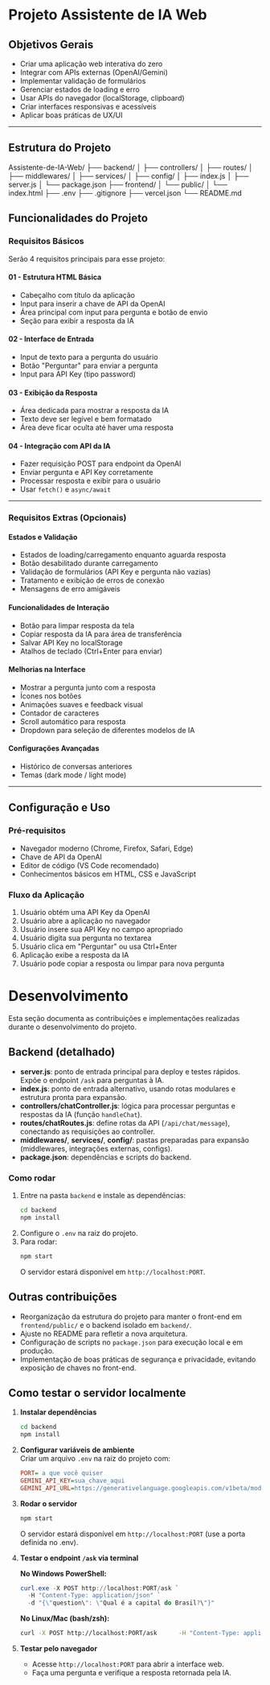 # Projeto Assistente de IA Web

## Objetivos Gerais

- Criar uma aplicação web interativa do zero  
- Integrar com APIs externas (OpenAI/Gemini)  
- Implementar validação de formulários  
- Gerenciar estados de loading e erro  
- Usar APIs do navegador (localStorage, clipboard)  
- Criar interfaces responsivas e acessíveis  
- Aplicar boas práticas de UX/UI  

---


## Estrutura do Projeto

Assistente-de-IA-Web/
├── backend/
│   ├── controllers/
│   ├── routes/
│   ├── middlewares/
│   ├── services/
│   ├── config/
│   ├── index.js
│   ├── server.js
│   └── package.json
├── frontend/
│   └── public/
│       └── index.html
├── .env
├── .gitignore
├── vercel.json
└── README.md

## Funcionalidades do Projeto

### Requisitos Básicos

Serão 4 requisitos principais para esse projeto:

#### 01 - Estrutura HTML Básica
- Cabeçalho com título da aplicação  
- Input para inserir a chave de API da OpenAI  
- Área principal com input para pergunta e botão de envio  
- Seção para exibir a resposta da IA  

#### 02 - Interface de Entrada
- Input de texto para a pergunta do usuário  
- Botão "Perguntar" para enviar a pergunta  
- Input para API Key (tipo password)  

#### 03 - Exibição da Resposta
- Área dedicada para mostrar a resposta da IA  
- Texto deve ser legível e bem formatado  
- Área deve ficar oculta até haver uma resposta  

#### 04 - Integração com API da IA
- Fazer requisição POST para endpoint da OpenAI  
- Enviar pergunta e API Key corretamente  
- Processar resposta e exibir para o usuário  
- Usar `fetch()` e `async/await`  

---

### Requisitos Extras (Opcionais)

#### Estados e Validação
- Estados de loading/carregamento enquanto aguarda resposta  
- Botão desabilitado durante carregamento  
- Validação de formulários (API Key e pergunta não vazias)  
- Tratamento e exibição de erros de conexão  
- Mensagens de erro amigáveis  

#### Funcionalidades de Interação
- Botão para limpar resposta da tela  
- Copiar resposta da IA para área de transferência  
- Salvar API Key no localStorage  
- Atalhos de teclado (Ctrl+Enter para enviar)  

#### Melhorias na Interface
- Mostrar a pergunta junto com a resposta  
- Ícones nos botões  
- Animações suaves e feedback visual  
- Contador de caracteres  
- Scroll automático para resposta  
- Dropdown para seleção de diferentes modelos de IA  

#### Configurações Avançadas
- Histórico de conversas anteriores  
- Temas (dark mode / light mode)  

---

## Configuração e Uso

### Pré-requisitos
- Navegador moderno (Chrome, Firefox, Safari, Edge)  
- Chave de API da OpenAI  
- Editor de código (VS Code recomendado)  
- Conhecimentos básicos em HTML, CSS e JavaScript  

### Fluxo da Aplicação

1. Usuário obtém uma API Key da OpenAI  
2. Usuário abre a aplicação no navegador  
3. Usuário insere sua API Key no campo apropriado  
4. Usuário digita sua pergunta no textarea  
5. Usuário clica em "Perguntar" ou usa Ctrl+Enter  
6. Aplicação exibe a resposta da IA  
7. Usuário pode copiar a resposta ou limpar para nova pergunta

# Desenvolvimento

Esta seção documenta as contribuições e implementações realizadas durante o desenvolvimento do projeto.



## Backend (detalhado)

- **server.js**: ponto de entrada principal para deploy e testes rápidos. Expõe o endpoint `/ask` para perguntas à IA.
- **index.js**: ponto de entrada alternativo, usando rotas modulares e estrutura pronta para expansão.
- **controllers/chatController.js**: lógica para processar perguntas e respostas da IA (função `handleChat`).
- **routes/chatRoutes.js**: define rotas da API (`/api/chat/message`), conectando as requisições ao controller.
- **middlewares/**, **services/**, **config/**: pastas preparadas para expansão (middlewares, integrações externas, configs).
- **package.json**: dependências e scripts do backend.

### Como rodar

1. Entre na pasta `backend` e instale as dependências:
   ```bash
   cd backend
   npm install
   ```
2. Configure o `.env` na raiz do projeto.
3. Para rodar:
   ```bash
   npm start
   ```
   O servidor estará disponível em `http://localhost:PORT`.

## Outras contribuições

- Reorganização da estrutura do projeto para manter o front-end em `frontend/public/` e o backend isolado em `backend/`.
- Ajuste no README para refletir a nova arquitetura.
- Configuração de scripts no `package.json` para execução local e em produção.
- Implementação de boas práticas de segurança e privacidade, evitando exposição de chaves no front-end.

## Como testar o servidor localmente

1. **Instalar dependências**  
   ```bash
   cd backend
   npm install
   ```

2. **Configurar variáveis de ambiente**  
   Criar um arquivo `.env` na raiz do projeto com:
   ```ini
   PORT= a que você quiser
   GEMINI_API_KEY=sua_chave_aqui
   GEMINI_API_URL=https://generativelanguage.googleapis.com/v1beta/models/gemini-pro:generateContent
   ```

3. **Rodar o servidor**  
   ```bash
   npm start
   ```
   O servidor estará disponível em `http://localhost:PORT` (use a porta definida no .env).

4. **Testar o endpoint `/ask` via terminal**  

   **No Windows PowerShell:**
   ```powershell
   curl.exe -X POST http://localhost:PORT/ask `
     -H "Content-Type: application/json" `
     -d "{\"question\": \"Qual é a capital do Brasil?\"}"
   ```

   **No Linux/Mac (bash/zsh):**
   ```bash
   curl -X POST http://localhost:PORT/ask      -H "Content-Type: application/json"      -d '{"question": "Qual é a capital do Brasil?"}'
   ```

5. **Testar pelo navegador**  
   - Acesse `http://localhost:PORT` para abrir a interface web.
   - Faça uma pergunta e verifique a resposta retornada pela IA.
